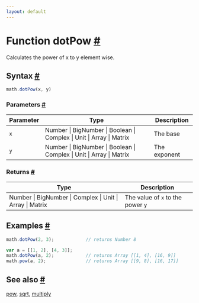 ```yaml
---
layout: default
---
```


<h1 id="function-dotpow">Function dotPow <a href="#function-dotpow" title="Permalink">#</a></h1>

Calculates the power of x to y element wise.


<h2 id="syntax">Syntax <a href="#syntax" title="Permalink">#</a></h2>

```js
math.dotPow(x, y)
```

<h3 id="parameters">Parameters <a href="#parameters" title="Permalink">#</a></h3>

Parameter | Type | Description
--------- | ---- | -----------
`x` | Number &#124; BigNumber &#124; Boolean &#124; Complex &#124; Unit &#124; Array &#124; Matrix | The base
`y` | Number &#124; BigNumber &#124; Boolean &#124; Complex &#124; Unit &#124; Array &#124; Matrix | The exponent

<h3 id="returns">Returns <a href="#returns" title="Permalink">#</a></h3>

Type | Description
---- | -----------
Number &#124; BigNumber &#124; Complex &#124; Unit &#124; Array &#124; Matrix | The value of `x` to the power `y`


<h2 id="examples">Examples <a href="#examples" title="Permalink">#</a></h2>

```js
math.dotPow(2, 3);            // returns Number 8

var a = [[1, 2], [4, 3]];
math.dotPow(a, 2);            // returns Array [[1, 4], [16, 9]]
math.pow(a, 2);               // returns Array [[9, 8], [16, 17]]
```


<h2 id="see-also">See also <a href="#see-also" title="Permalink">#</a></h2>

[pow](pow.html),
[sqrt](sqrt.html),
[multiply](multiply.html)


<!-- Note: This file is automatically generated from source code comments. Changes made in this file will be overridden. -->
